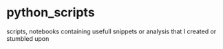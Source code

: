 # python_scripts

scripts, notebooks containing usefull snippets or analysis that I created or stumbled upon
